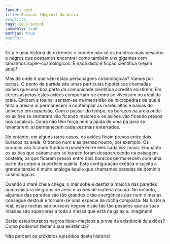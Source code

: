 ```yaml
---
layout: post
title: Buracos (Negros) Na Areia
#subtitle: 
tags: [QCD axion]
comments: true
mathjax: true
#author: 
---
```




Esta é uma história de extremos e contém não só os montros mais pesados e negros que possamos encontrar como também uns gigantes com tamanhos super-cosmológicos. E nada disto é ficção científica (vejam [aqui](https://arxiv.org/pdf/2504.07890))! 

Mas de onde é que vêm estas personagens cosmológicas? Vamos por partes. O ponto de partida são umas partículas hipotéticas chamadas axiões que uma boa parte da comunidade científica acredita existirem. Em certos aspetos estes axiões comportam-se como se vivessem no areal da praia. 
Esticam a toalha, sentam-se na imensidão de micropedras de que é feita a areia e aí permanecem a contemplar as marés altas e baixas do universo em expansão.
Com o passar do tempo, os buracos na areia onde os axiões se sentaram vão ficando maiores e os axiões vão ficando presos nos sucalcos.
Como não têm força nem a ajuda de uma pá para se levantarem, aí permanecem cada vez mais enterrados.

No entanto, em alguns raros casos, os axiões ficam presos entre dois buracos na areia. O tronco num e as pernas noutro, por exemplo. 
Os buracos vão ficando fundos e parede entre eles cada vez maior. 
Enquanto os axiões que caíram num só buraco foram desaparecendo na paisagem costeira, os que ficaram presos 
entre dois buracos permanecem com uma parte do corpo à superfície sujeita. 
Esta configuração exótica e sujeita a grande tensão é muito análoga àquilo que chamamos paredes de domínio cosmológicas.

Quando a maré cheia chega, o mar sobe e desfaz a maioria das paredes numa mistura de grãos de areia e axiões de matéria escura. No entanto, algumas das paredes são tão grandes e tão energéticas que nem o mar as consegue destruír e tornam-se uma espécie de rocha compacta. Na história real, estas rochas são buracos negros e são tão tão pesados
que as suas massas são superiores a toda a massa que está na galáxia. Imaginem!

Serão estes buracos negros hiper-maçicos a prova da existência de axiões? 
Como podemos testar a sua existência?

Não percam os próximos episódios desta história!


